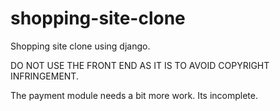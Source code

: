 # shopping-site-clone

Shopping site clone using django. 

DO NOT USE THE FRONT END AS IT IS TO AVOID COPYRIGHT INFRINGEMENT.

The payment module needs a bit more work. Its incomplete. 
